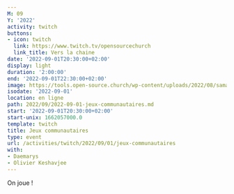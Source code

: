 ```yaml
---
M: 09
Y: '2022'
activity: twitch
buttons:
- icon: twitch
  link: https://www.twitch.tv/opensourcechurch
  link_title: Vers la chaine
date: '2022-09-01T20:30:00+02:00'
display: light
duration: '2:00:00'
end: '2022-09-01T22:30:00+02:00'
image: https://tools.open-source.church/wp-content/uploads/2022/08/samantha-gades-LA6XfeVI5_c-unsplash-scaled.jpg
isodate: '2022-09-01'
location: en ligne
path: 2022/09/2022-09-01-jeux-communautaires.md
start: '2022-09-01T20:30:00+02:00'
start-unix: 1662057000.0
template: twitch
title: Jeux communautaires
type: event
url: /activities/twitch/2022/09/01/jeux-communautaires
with:
- Daemarys
- Olivier Keshavjee
---
```

On joue !